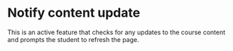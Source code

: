 # Notify content update

This is an active feature that checks for any updates to the course content and prompts the student to refresh the page.

